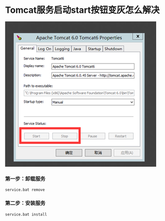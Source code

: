 # Tomcat服务启动start按钮变灰怎么解决

![](../images/6.png)

### 第一步：卸载服务

```shell
service.bat remove
```

### 第二步：安装服务

```shell
service.bat install
```

